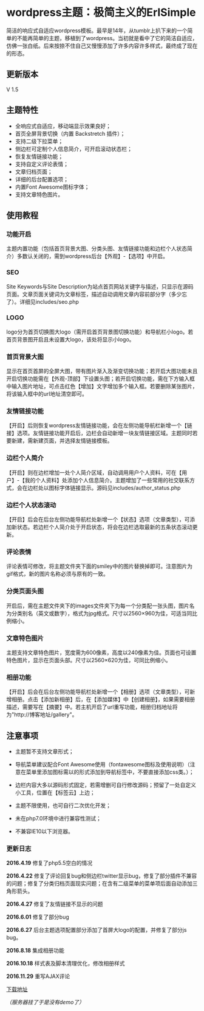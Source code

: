 # wordpress主题：极简主义的ErlSimple

简洁的响应式自适应wordpress模板。最早是14年，从tumblr上扒下来的一个简单的不能再简单的主题，移植到了wordpress。当初就是看中了它的简洁自适应，仿佛一张白纸。后来按捺不住自己又慢慢添加了许多内容许多样式，最终成了现在的形态。

## 更新版本
V 1.5

## 主题特性
- 全响应式自适应，移动端显示效果良好；
- 首页全屏背景切换（内置 Backstretch 插件）；
- 支持二级下拉菜单；
- 侧边栏可定制个人信息简介，可开启滚动状态栏；
- 恢复友情链接功能；
- 支持自定义评论表情；
- 文章归档页面；
- 详细的后台配置选项；
- 内置Font Awesome图标字体；
- 支持文章特色图片。

## 使用教程
### 功能开启
主题内置功能（包括首页背景大图、分类头图、友情链接功能和边栏个人状态简介）多数认关闭的，需到wordpress后台【外观】-【选项】中开启。
### SEO
Site Keywords与Site Description为站点首页网站关键字与描述，只显示在源码页面。文章页面关键词为文章标签，描述自动调用文章内容前部分字（多少忘了）。详细见includes/seo.php
### LOGO
logo分为首页切换图大logo（需开启首页背景图切换功能）和导航栏小logo。若首页背景图开启且未设置大logo，该处将显示小logo。
### 首页背景大图
显示在首页首屏的全屏大图，带有图片渐入及渐变切换功能；若开启大图功能未且开启切换功能需在【外观-顶部】下设置头图；若开启切换功能，需在下方输入框中输入图片地址，可点击红色【增加】文字增加多个输入框。若要删除某张图片，将该输入框中的url地址清空即可。
### 友情链接功能
【开启】后则恢复wordpress友情链接功能，会在左侧功能导航栏新增一个【链接】选项。友情链接功能开启后，边栏会自动新增一块友情链接区域。主题同时若要新建，需新建页面，并选择友情链接模板。
### 边栏个人简介
【开启】则在边栏增加一处个人简介区域，自动调用用户个人资料，可在【用户】-【我的个人资料】处添加个人信息简介。主题增加了一些常用的社交联系方式，会在边栏处以图标字体链接显示。源码见includes/author_status.php
### 边栏个人状态滚动

【开启】后会在后台左侧功能导航栏处新增一个【状态】选项（文章类型），可添加新状态。若边栏个人简介处于开启状态，将会在边栏选取最新的五条状态滚动更新。

### 评论表情

评论表情可修改，将主题文件夹下面的smiley中的图片替换掉即可。注意图片为gif格式，新的图片名称必须与原有的一致。

### 分类页面头图

开启后，需在主题文件夹下的images文件夹下为每一个分类配一张头图，图片名为分类别名（英文或数字），格式为jpg格式。尺寸以2560×960为佳，可适当同比例缩小。

### 文章特色图片

主题支持文章特色图片，宽度需为600像素，高度以240像素为佳。页面也可设置特色图片，显示在页面头部。尺寸以2560×620为佳，可同比例缩小。

### 相册功能

【开启】后会在后台左侧功能导航栏处新增一个【相册】选项（文章类型），可新增相册。点击【添加新相册】后，在【添加媒体】中【创建相册】，如果需要相册描述，需要写在【摘要】中。若主机开启了url重写功能，相册归档地址将为"http://博客地址/gallery"。

## 注意事项

- 主题暂不支持文章形式；

- 导航菜单建议配合Font Awesome使用（fontawesome图标及使用说明）（注意在菜单里添加图标需以的形式添加到导航标签中，不要直接添加css类。）；

- 边栏内容大多以源码形式固定，若需增删可自行修改源码；预留了一处自定义小工具，位置在【标签云】上边；

- 主题不限使用，也可自行二次优化开发；

- 未在php7.0环境中进行兼容性测试；

- 不兼容IE10以下浏览器。

### 更新日志

**2016.4.19** 修复了php5.5空白的情况

**2016.4.22** 修复了评论回复bug和侧边栏twitter显示bug，修复了部分插件不兼容的问题；修复了分类归档页面现实问题；在含有二级菜单的菜单项后面自动添加三角形箭头。

**2016.4.27** 修复了友情链接不显示的问题

**2016.6.01** 修复了部分bug

**2016.6.27** 后台主题选项配置部分添加了首屏大logo的配置，并修复了部分js bug。

**2016.8.18** 集成相册功能

**2016.10.18** 样式表及脚本清理优化，修改相册样式

**2016.11.29** 重写AJAX评论

[下载地址][1]

*（服务器挂了于是没有demo了）*

[1]:http://pan.baidu.com/s/1eRVSiUQ

